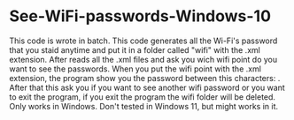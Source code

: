 # See-WiFi-passwords-Windows-10
This code is wrote in batch.
This code generates all the Wi-Fi's password that you staid anytime and put it in a folder called "wifi" with the .xml extension.
After reads all the .xml files and ask you wich wifi point do you want to see the passwords.
When you put the wifi point with the .xml extension, the program show you the password between this characters: <keyMaterial></keyMaterial>.
After that this ask you if you want to see another wifi password or you want to exit the program, if you exit the program the wifi folder will be deleted.
Only works in Windows.
Don't tested in Windows 11, but might works in it.
